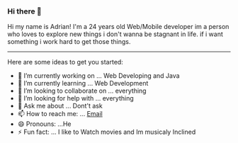 ### Hi there 👋


Hi my name is Adrian! I'm a 24 years old Web/Mobile developer im a person who loves to explore new things i don't wanna be stagnant in life. if i want something i work hard to get those things.
___________________________________________________________________________________________________________________________________________________________________________________________________
Here are some ideas to get you started:

- 🔭 I’m currently working on ... Web Developing and Java
- 🌱 I’m currently learning ... Web Development
- 👯 I’m looking to collaborate on ... everything 
- 🤔 I’m looking for help with ... everything
- 💬 Ask me about ... Dont't ask 
- 📫 How to reach me: ... [Email](acinchez@yahoo.com)
- 😄 Pronouns: ...He
- ⚡ Fun fact: ... I like to Watch movies and Im musicaly Inclined

